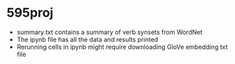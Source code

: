 # 595proj

- summary.txt contains a summary of verb synsets from WordNet
- The ipynb file has all the data and results printed
- Rerunning cells in ipynb might require downloading GloVe embedding txt file
